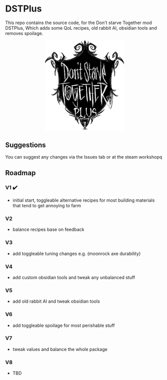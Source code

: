 # DSTPlus
This repo contains the source code, for the Don't starve Together mod DSTPlus, Which adds some QoL recipes, old rabbit AI, obsidian tools and removes spoilage.

<p align="center">
  <img src="web/dstpluslogo2.png" alt="DSTPlus Logo" style="width:50%">
</p>

## Suggestions
You can suggest any changes via the Issues tab or at the steam workshopq

## Roadmap
### V1 ✔️
- initial start, toggleable alternative recipes for most building materials that tend to get annoying to farm
### V2
- balance recipes base on feedback
### V3
- add toggleable tuning changes e.g. (moonrock axe durability)
### V4
- add custom obsidian tools and tweak any unbalanced stuff
### V5
- add old rabbit AI and tweak obsidian tools
### V6
- add toggleable spoilage for most perishable stuff
### V7
- tweak values and balance the whole package
### V8
- TBD
